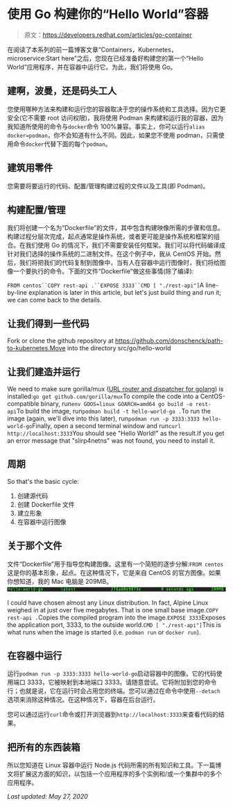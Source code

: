# 使用 Go 构建你的“Hello World”容器

> 原文：<https://developers.redhat.com/articles/go-container>

在阅读了本系列的前一篇博客文章“Containers，Kubernetes，microservice:Start here”之后，您现在已经准备好构建您的第一个“Hello World”应用程序，并在容器中运行它。为此，我们将使用 Go。

## 建啊，波曼，还是码头工人

您使用哪种方法来构建和运行您的容器取决于您的操作系统和工具选择。因为它更安全(它不需要 root 访问权限)，我将使用 Podman 来构建和运行我的容器，因为我知道所使用的命令与`docker`命令 100%兼容。事实上，你可以运行`alias docker=podman`，你不会知道有什么不同。因此，如果您不使用 podman，只需使用命令`docker`代替下面的每个`podman`。

## 建筑用零件

您需要将要运行的代码、配置/管理构建过程的文件以及工具(即 Podman)。

## 构建配置/管理

我们将创建一个名为“Dockerfile”的文件，其中包含构建映像所需的步骤和信息。构建过程分层次完成，起点通常是操作系统，或者更可能是操作系统和框架的组合。在我们使用 Go 的情况下，我们不需要安装任何框架。我们可以将代码编译成针对我们选择的操作系统的二进制文件。在这个例子中，我从 CentOS 开始。然后，我们将把我们的代码复制到图像中，当有人在容器中运行图像时，我们将给图像一个要执行的命令。下面的文件“Dockerfile”做这些事情(除了编译):

`FROM centos``COPY rest-api .``EXPOSE 3333``CMD [ "./rest-api"]`A line-by-line explanation is later in this article, but let's just build thing and run it; we can come back to the details.

## 让我们得到一些代码

Fork or clone the github repository at https://github.com/donschenck/path-to-kubernetes.Move into the directory src/go/hello-world

## 让我们建造并运行

We need to make sure gorilla/mux ([URL router and dispatcher for golang](https://github.com/gorilla/mux)) is installed:`go get github.com/gorilla/mux`To compile the code into a CentOS-compatible binary, run`env GOOS=linux GOARCH=amd64 go build -o rest-api`To build the image, run`podman build -t hello-world-go .`To run the image (again, we'll dive into this later), run`podman run -p 3333:3333 hello-world-go`Finally, open a second terminal window and run`curl http://localhost:3333`You should see "Hello World!" as the result.If you get an error message that "slirp4netns" was not found, you need to install it.

## 周期

So that's the basic cycle:

1.  创建源代码
2.  创建 Dockerfile 文件
3.  建立形象
4.  在容器中运行图像

## 关于那个文件

文件“Dockerfile”用于指导您构建图像。这里有一个简短的逐步分解:`FROM centos`这是你的基本形象，起点。在这种情况下，它是来自 CentOS 的官方图像。如果你想知道，我的 Mac 电脑是 209MB。![](img/d93a7613c3c55bf547b372e49a7e5e61.png)

I could have chosen almost any Linux distribution. In fact, Alpine Linux weighed in at just over five megabytes. That is one small base image.`COPY rest-api .`Copies the compiled program into the image.`EXPOSE 3333`Exposes the application port, 3333, to the outside world.`CMD [ "./rest-api"]`This is what runs when the image is started (i.e. `podman run` or `docker run`).

## 在容器中运行

运行`podman run -p 3333:3333 hello-world-go`启动容器中的图像。它的代码使用端口 3333，它被映射到本地端口 3333。请随意尝试。它将附加到您的命令行；也就是说，它在运行时会占用您的终端。您可以通过在命令中使用`--detach`选项来消除这种情况。在这种情况下，容器在后台运行。

您可以通过运行`curl`命令或打开浏览器到`http://localhost:3333`来查看代码的结果。

## 把所有的东西装箱

所以您知道在 Linux 容器中运行 Node.js 代码所需的所有知识和工具。下一篇博文将扩展这方面的知识，以包括一个应用程序的多个实例和/或一个集群中的多个应用程序。

*Last updated: May 27, 2020*